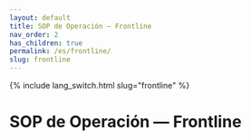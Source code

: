```yaml
---
layout: default
title: SOP de Operación — Frontline
nav_order: 2
has_children: true
permalink: /es/frontline/
slug: frontline
---
```

{% include lang_switch.html slug="frontline" %}
# SOP de Operación — Frontline
